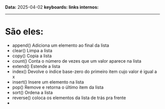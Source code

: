 
**Data:** 2025-04-02
**keyboards:** 
**links internos:** 
___
# São eles:

- append() Adiciona um elemento ao final da lista
- clear() Limpa a lista
- copy() Copia a lista
- count() Conta o número de vezes que um valor aparece na lista
- extend() Estende a lista
- index() Devolve o índice base-zero do primeiro item cujo valor é igual a x
- insert() Insere um elemento na lista
- pop() Remove e retorna o último item da lista
- sort() Ordena a lista
- reverse() coloca os elementos da lista de trás pra frente
- 